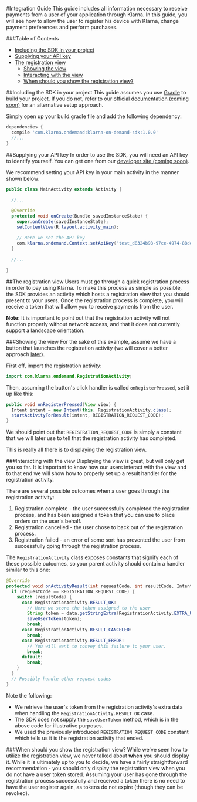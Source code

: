 #Integration Guide
This guide includes all information necessary to receive payments from a user of your application through Klarna. In this guide, you will see how to allow the user to register his device with Klarna, change payment preferences and perform purchases.

<!-- START doctoc generated TOC please keep comment here to allow auto update -->
<!-- DON'T EDIT THIS SECTION, INSTEAD RE-RUN doctoc TO UPDATE -->
###Table of Contents

- [Including the SDK in your project](#including-the-sdk-in-your-project)
- [Supplying your API key](#supplying-your-api-key)
- [The registration view](#the-registration-view)
  - [Showing the view](#showing-the-view)
  - [Interacting with the view](#interacting-with-the-view)
  - [When should you show the registration view?](#when-should-you-show-the-registration-view)

<!-- END doctoc generated TOC please keep comment here to allow auto update -->


##Including the SDK in your project
This guide assumes you use [Gradle](https://www.gradle.org/) to build your project. If you do not, refer to our [official documentation (coming soon)](http://developers.klarna.com) for an alternative setup approach.

Simply open up your build.gradle file and add the following dependency:

```groovy
dependencies {
  compile 'com.klarna.ondemand:klarna-on-demand-sdk:1.0.0'
  //...
}
```

##Supplying your API key
In order to use the SDK, you will need an API key to identify yourself. You can get one from our [developer site (coming soon)](http://developers.klarna.com/).

We recommend setting your API key in your main activity in the manner shown below:

```java
public class MainActivity extends Activity {
  
  //...

  @Override
  protected void onCreate(Bundle savedInstanceState) {
    super.onCreate(savedInstanceState);
    setContentView(R.layout.activity_main);

    // Here we set the API key
    com.klarna.ondemand.Context.setApiKey("test_d8324b98-97ce-4974-88de-eaab2fdf4f14");
  }
  
  //...
  
}
```

<a name="registration_view"></a>
##The registration view
Users must go through a quick registration process in order to pay using Klarna. To make this process as simple as possible, the SDK provides an activity which hosts a registration view that you should present to your users. Once the registration process is complete, you will receive a token that will allow you to receive payments from the user.

**Note:** It is important to point out that the registration activity will not function properly without network access, and that it does not currently support a landscape orientation.

###Showing the view
For the sake of this example, assume we have a button that launches the registration activity (we will cover a better approach [later](#when_to_show_registration)).

First off, import the registration activity:

```java
import com.klarna.ondemand.RegistrationActivity;
```

Then, assuming the button's click handler is called `onRegisterPressed`, set it up like this:

```java
public void onRegisterPressed(View view) {
  Intent intent = new Intent(this, RegistrationActivity.class);
  startActivityForResult(intent, REGISTRATION_REQUEST_CODE);
}
```

We should point out that `REGISTRATION_REQUEST_CODE` is simply a constant that we will later use to tell that the registration activity has completed.

This is really all there is to displaying the registration view.

###Interacting with the view
Displaying the view is great, but will only get you so far. It is important to know how our users interact with the view and to that end we will show how to properly set up a result handler for the registration activity.

There are several possible outcomes when a user goes through the registration activity:

1. Registration complete - the user successfully completed the registration process, and has been assigned a token that you can use to place orders on the user's behalf.
2. Registration cancelled - the user chose to back out of the registration process.
3. Registration failed - an error of some sort has prevented the user from successfully going through the registration process.

The `RegistrationActivity` class exposes constants that signify each of these possible outcomes, so your parent activity should contain a handler similar to this one:

```java
@Override
protected void onActivityResult(int requestCode, int resultCode, Intent data) {
  if (requestCode == REGISTRATION_REQUEST_CODE) {
    switch (resultCode) {
      case RegistrationActivity.RESULT_OK:
        // Here we store the token assigned to the user
        String token = data.getStringExtra(RegistrationActivity.EXTRA_USER_TOKEN);
        saveUserToken(token);
        break;
      case RegistrationActivity.RESULT_CANCELED:
        break;
      case RegistrationActivity.RESULT_ERROR:
        // You will want to convey this failure to your user.
        break;
      default:
        break;
    }
  }
  // Possibly handle other request codes
}
```

Note the following:

* We retrieve the user's token from the registration activity's extra data when handling the `RegistrationActivity.RESULT_OK` case.
* The SDK does not supply the `saveUserToken` method, which is in the above code for illustrative purposes.
* We used the previously introduced `REGISTRATION_REQUEST_CODE` constant which tells us it is the registration activity that ended.

<a name="when_to_show_registration"></a>
###When should you show the registration view?
While we've seen how to utilize the registration view, we never talked about **when** you should display it. While it is ultimately up to you to decide, we have a fairly straightforward recommendation - you should only display the registration view when you do not have a user token stored. Assuming your user has gone through the registration process successfully and received a token there is no need to have the user register again, as tokens do not expire (though they can be revoked).
